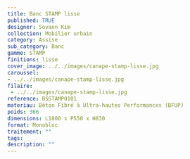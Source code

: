 ```yaml
---
title: Banc STAMP lisse 
published: TRUE
designer: Sovann Kim
collection: Mobilier urbain
category: Assise
sub_category: Banc
gamme: STAMP
finitions: lisse
cover_image: ../../images/canape-stamp-lisse.jpg
caroussel: 
- ../../images/canape-stamp-lisse.jpg
filaire: 
 - ../../images/canape-stamp-lisse.jpg
reference: BSSTAMP0101
materiau: Béton Fibré à Ultra-hautes Performances (BFUP)
poids: 366
dimensions: L1800 x P550 x H830 
format: Monobloc
traitement: ""
tags: 
description: ""
---
```


